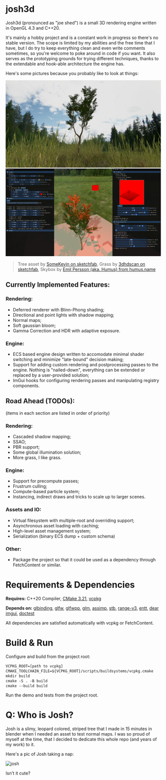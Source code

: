 # josh3d

Josh3d (pronounced as "joe shed") is a small 3D rendering engine written in OpenGL 4.3 and C++20.

It's mainly a hobby project and is a constant work in progress so there's no stable version. The scope is limited by my abilities and the free time that I have, but I do try to keep everything clean and even write comments sometimes, so you're welcome to poke around in code if you want. It also serves as the prototyping grounds for trying different techniques, thanks to the extendable and hook-able architecture the engine has.

Here's some pictures because you probably like to look at things:

![tree_pic](pics/some_tree_and_grass_1.png)
![imgui_vomit](pics/imgui_vomit.png)
> Tree asset by [SomeKevin on sketchfab](https://sketchfab.com/3d-models/tree-66a8d0ef9b49415a9eaf6af216cb9bce), Grass by [3dhdscan on sketchfab](https://sketchfab.com/3d-models/simple-grass-chunks-eb4f6dc9d4e3455ea3435385faf58b60), Skybox by [Emil Persson (aka. Humus) from humus.name](https://www.humus.name/index.php?page=Textures)


## Currently Implemented Features:

### Rendering:

- Deferred renderer with Blinn-Phong shading;
- Directional and point lights with shadow mapping;
- Normal maps;
- Soft gaussian bloom;
- Gamma Correction and HDR with adaptive exposure.

### Engine:

- ECS based engine design written to accomodate minimal shader switching and minimize "late-bound" decision making;
- Support for adding custom rendering and postprocessing passes to the engine. Nothing is "nailed-down", everything can be extended or replaced by a user-provided solution;
- ImGui hooks for configuring rendering passes and manipulating registry components.



## Road Ahead (TODOs):

(items in each section are listed in order of priority)

### Rendering:

- Cascaded shadow mapping;
- SSAO;
- PBR support;
- Some global illumination solution;
- More grass, I like grass.

### Engine:

- Support for precompute passes;
- Frustrum culling;
- Compute-based particle system;
- Instancing, indirect draws and tricks to scale up to larger scenes.

### Assets and IO:

- Virtual filesystem with multiple-root and overriding support;
- Asynchronous asset loading with caching;
- High-level asset management system;
- Serialization (binary ECS dump + custom schema)

### Other:

- Package the project so that it could be used as a dependency through FetchContent or similar.

# Requirements & Dependencies

__Requires:__ C++20 Compiler, [CMake 3.21](https://cmake.org), [vcpkg](https://github.com/microsoft/vcpkg)

__Depends on:__
[glbinding](https://github.com/cginternals/glbinding),
[glfw](https://github.com/glfw/glfw),
[glfwpp](https://github.com/janekb04/glfwpp),
[glm](https://github.com/g-truc/glm),
[assimp](https://github.com/assimp/assimp),
[stb](https://github.com/nothings/stb),
[range-v3](https://github.com/ericniebler/range-v3),
[entt](https://github.com/skypjack/entt),
[dear imgui](https://github.com/ocornut/imgui),
[doctest](https://github.com/doctest/doctest)

All dependencies are satisfied automatically with vcpkg or FetchContent.

# Build & Run

Configure and build from the project root:

```
VCPKG_ROOT=[path to vcpkg]
CMAKE_TOOLCHAIN_FILE=${VCPKG_ROOT}/scripts/buildsystems/vcpkg.cmake
mkdir build
cmake -S . -B build
cmake --build build
```

Run the demo and tests from the project root.

# Q: Who is Josh?

Josh is a slimy, leopard colored, striped tree that I made in 15 minutes in blender when I needed an asset to test normal maps. I was so proud of myself at the time, that I decided to dedicate this whole repo (and years of my work) to it.

Here's a pic of Josh taking a nap:

![josh](pics/josh.png)

Isn't it cute?
